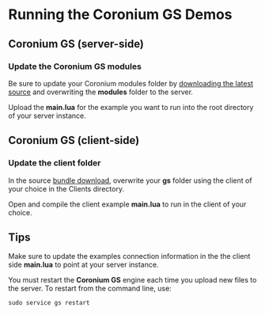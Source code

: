 # Running the Coronium GS Demos #

## Coronium GS (server-side) ##

### Update the Coronium GS modules  ###

Be sure to update your Coronium modules folder by [downloading the latest source](https://bitbucket.org/develephant/coronium-gs-server/get/default.zip) and overwriting the __modules__ folder to the server.

Upload the __main.lua__ for the example you want to run into the root directory of your server instance.

## Coronium GS (client-side) ##

### Update the client folder ###

In the source [bundle download](https://bitbucket.org/develephant/coronium-gs-bundle/get/default.zip), overwrite your __gs__ folder using the client of your choice in the Clients directory.

Open and compile the client example __main.lua__ to run in the client of your choice.

## Tips ##

Make sure to update the examples connection information in the the client side __main.lua__ to point at your server instance.

You must restart the __Coronium GS__ engine each time you upload new files to the server.  To restart from the command line, use:

    sudo service gs restart
